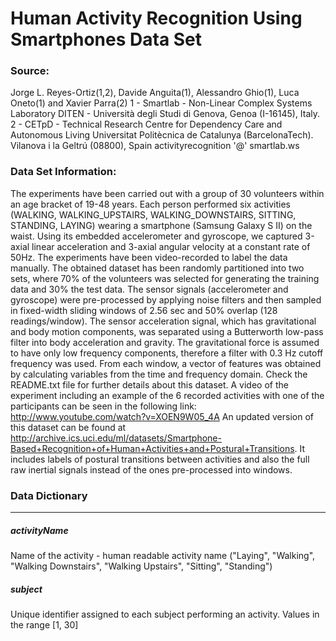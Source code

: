 Human Activity Recognition Using Smartphones Data Set 
====================

### Source:

Jorge L. Reyes-Ortiz(1,2), Davide Anguita(1), Alessandro Ghio(1), Luca Oneto(1) and Xavier Parra(2)
1 - Smartlab - Non-Linear Complex Systems Laboratory
DITEN - Università degli Studi di Genova, Genoa (I-16145), Italy. 
2 - CETpD - Technical Research Centre for Dependency Care and Autonomous Living
Universitat Politècnica de Catalunya (BarcelonaTech). Vilanova i la Geltrú (08800), Spain
activityrecognition '@' smartlab.ws

### Data Set Information:

The experiments have been carried out with a group of 30 volunteers within an age bracket of 19-48 years. Each person performed six activities (WALKING, WALKING_UPSTAIRS, WALKING_DOWNSTAIRS, SITTING, STANDING, LAYING) wearing a smartphone (Samsung Galaxy S II) on the waist. Using its embedded accelerometer and gyroscope, we captured 3-axial linear acceleration and 3-axial angular velocity at a constant rate of 50Hz. The experiments have been video-recorded to label the data manually. The obtained dataset has been randomly partitioned into two sets, where 70% of the volunteers was selected for generating the training data and 30% the test data. 
The sensor signals (accelerometer and gyroscope) were pre-processed by applying noise filters and then sampled in fixed-width sliding windows of 2.56 sec and 50% overlap (128 readings/window). The sensor acceleration signal, which has gravitational and body motion components, was separated using a Butterworth low-pass filter into body acceleration and gravity. The gravitational force is assumed to have only low frequency components, therefore a filter with 0.3 Hz cutoff frequency was used. From each window, a vector of features was obtained by calculating variables from the time and frequency domain.
Check the README.txt file for further details about this dataset. 
A video of the experiment including an example of the 6 recorded activities with one of the participants can be seen in the following link: http://www.youtube.com/watch?v=XOEN9W05_4A
An updated version of this dataset can be found at http://archive.ics.uci.edu/ml/datasets/Smartphone-Based+Recognition+of+Human+Activities+and+Postural+Transitions. It includes labels of postural transitions between activities and also the full raw inertial signals instead of the ones pre-processed into windows.

### Data Dictionary

*****

##### activityName

Name of the activity - human readable activity name ("Laying", "Walking", "Walking Downstairs", "Walking Upstairs", "Sitting", "Standing")

##### subject

Unique identifier assigned to each subject performing an activity. Values in the range [1, 30]




